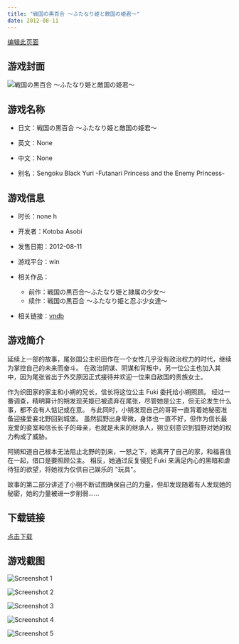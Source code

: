 ```yaml
---
title: "戦国の黒百合 ～ふたなり姫と敵国の姫君～"
date: 2012-08-11
---
```

[编辑此页面](https://github.com/ACG-3/ADV3-source/blob/main/source/_posts/games/%E6%88%A6%E5%9B%BD%E3%81%AE%E9%BB%92%E7%99%BE%E5%90%88%20%EF%BD%9E%E3%81%B5%E3%81%9F%E3%81%AA%E3%82%8A%E5%A7%AB%E3%81%A8%E6%95%B5%E5%9B%BD%E3%81%AE%E5%A7%AB%E5%90%9B%EF%BD%9E.md)

## 游戏封面

![戦国の黒百合 ～ふたなり姫と敵国の姫君～](https%3A//pan.timero.xyz/onedrive/img_lib_001/%E6%88%A6%E5%9B%BD%E3%81%AE%E9%BB%92%E7%99%BE%E5%90%88%20%EF%BD%9E%E3%81%B5%E3%81%9F%E3%81%AA%E3%82%8A%E5%A7%AB%E3%81%A8%E6%95%B5%E5%9B%BD%E3%81%AE%E5%A7%AB%E5%90%9B%EF%BD%9E_cover.avif)


## 游戏名称

- 日文：戦国の黒百合 ～ふたなり姫と敵国の姫君～
- 英文：None
- 中文：None

- 别名：Sengoku Black Yuri -Futanari Princess and the Enemy Princess-


## 游戏信息

- 时长：none h
- 开发者：Kotoba Asobi
- 发售日期：2012-08-11
- 游戏平台：win
- 相关作品：
   - 前作：戦国の黒百合～ふたなり姫と隷属の少女～
   - 续作：戦国の黒百合 ～ふたなり姫と忍ぶ少女達～

- 相关链接：[vndb](https://vndb.org/v11957)


## 游戏简介

延续上一部的故事，尾张国公主织田作在一个女性几乎没有政治权力的时代，继续为掌控自己的未来而奋斗。  在政治阴谋、阴谋和背叛中，另一位公主也加入其中，因为尾张省出于外交原因正式接待并欢迎一位来自敌国的贵族女士。

作为织田家的家主和小朔的兄长，信长将这位公主 Fuki 委托给小朔照顾。  经过一番调查，精明算计的朔发现芙姬已被遗弃在尾张，尽管她是公主，但无论发生什么事，都不会有人惦记或在意。  与此同时，小朔发现自己的哥哥一直背着她秘密准备迎接爱妾北野回到城堡。  虽然狐野出身卑微，身体也一直不好，但作为信长最宠爱的妾室和信长长子的母亲，也就是未来的继承人，朔立刻意识到狐野对她的权力构成了威胁。

阿朔知道自己根本无法阻止北野的到来，一怒之下，她离开了自己的家，和福喜住在一起，借口是要照顾公主。  相反，她通过反复侵犯 Fuki 来满足内心的黑暗和虐待狂的欲望，将她视为仅供自己娱乐的 "玩具"。  

故事的第二部分讲述了小朔不断试图确保自己的力量，但却发现随着有人发现她的秘密，她的力量被进一步削弱......


## 下载链接

[点击下载](https://pan.timero.xyz/onedrive/adv_lib_001/%E6%88%A6%E5%9B%BD%E3%81%AE%E9%BB%92%E7%99%BE%E5%90%88%20%EF%BD%9E%E3%81%B5%E3%81%9F%E3%81%AA%E3%82%8A%E5%A7%AB%E3%81%A8%E6%95%B5%E5%9B%BD%E3%81%AE%E5%A7%AB%E5%90%9B%EF%BD%9E)


## 游戏截图


![Screenshot 1](https%3A//pan.timero.xyz/onedrive/img_lib_001/%E6%88%A6%E5%9B%BD%E3%81%AE%E9%BB%92%E7%99%BE%E5%90%88%20%EF%BD%9E%E3%81%B5%E3%81%9F%E3%81%AA%E3%82%8A%E5%A7%AB%E3%81%A8%E6%95%B5%E5%9B%BD%E3%81%AE%E5%A7%AB%E5%90%9B%EF%BD%9E_Screenshot_1.avif)

![Screenshot 2](https%3A//pan.timero.xyz/onedrive/img_lib_001/%E6%88%A6%E5%9B%BD%E3%81%AE%E9%BB%92%E7%99%BE%E5%90%88%20%EF%BD%9E%E3%81%B5%E3%81%9F%E3%81%AA%E3%82%8A%E5%A7%AB%E3%81%A8%E6%95%B5%E5%9B%BD%E3%81%AE%E5%A7%AB%E5%90%9B%EF%BD%9E_Screenshot_2.avif)

![Screenshot 3](https%3A//pan.timero.xyz/onedrive/img_lib_001/%E6%88%A6%E5%9B%BD%E3%81%AE%E9%BB%92%E7%99%BE%E5%90%88%20%EF%BD%9E%E3%81%B5%E3%81%9F%E3%81%AA%E3%82%8A%E5%A7%AB%E3%81%A8%E6%95%B5%E5%9B%BD%E3%81%AE%E5%A7%AB%E5%90%9B%EF%BD%9E_Screenshot_3.avif)

![Screenshot 4](https%3A//pan.timero.xyz/onedrive/img_lib_001/%E6%88%A6%E5%9B%BD%E3%81%AE%E9%BB%92%E7%99%BE%E5%90%88%20%EF%BD%9E%E3%81%B5%E3%81%9F%E3%81%AA%E3%82%8A%E5%A7%AB%E3%81%A8%E6%95%B5%E5%9B%BD%E3%81%AE%E5%A7%AB%E5%90%9B%EF%BD%9E_Screenshot_4.avif)

![Screenshot 5](https%3A//pan.timero.xyz/onedrive/img_lib_001/%E6%88%A6%E5%9B%BD%E3%81%AE%E9%BB%92%E7%99%BE%E5%90%88%20%EF%BD%9E%E3%81%B5%E3%81%9F%E3%81%AA%E3%82%8A%E5%A7%AB%E3%81%A8%E6%95%B5%E5%9B%BD%E3%81%AE%E5%A7%AB%E5%90%9B%EF%BD%9E_Screenshot_5.avif)

